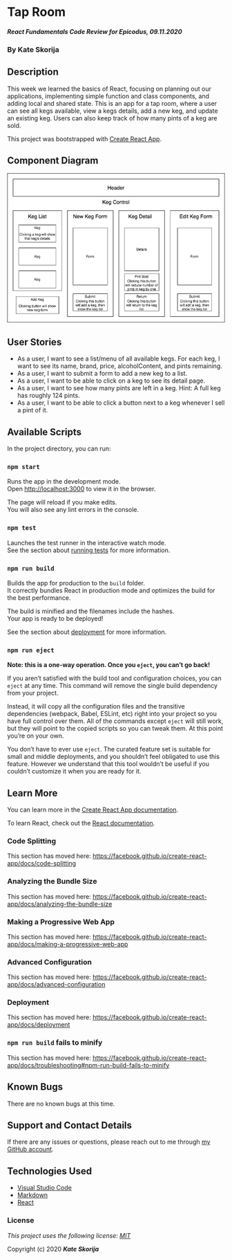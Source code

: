 # Tap Room 

#### _React Fundamentals Code Review for Epicodus, 09.11.2020_

### By Kate Skorija

## Description

This week we learned the basics of React, focusing on planning out our applications, implementing simple function and class components, and adding local and shared state. This is an app for a tap room, where a user can see all kegs available, view a kegs details, add a new keg, and update an existing keg. Users can also keep track of how many pints of a keg are sold. 

This project was bootstrapped with [Create React App](https://github.com/facebook/create-react-app).

## Component Diagram

![Component Diagram](./public/taproom.png)

## User Stories

*  As a user, I want to see a list/menu of all available kegs. For each keg, I want to see its name, brand, price, alcoholContent, and pints remaining.
*  As a user, I want to submit a form to add a new keg to a list.
*  As a user, I want to be able to click on a keg to see its detail page.
*  As a user, I want to see how many pints are left in a keg. Hint: A full keg has roughly 124 pints.
*  As a user, I want to be able to click a button next to a keg whenever I sell a pint of it. 

## Available Scripts

In the project directory, you can run:

### `npm start`

Runs the app in the development mode.<br />
Open [http://localhost:3000](http://localhost:3000) to view it in the browser.

The page will reload if you make edits.<br />
You will also see any lint errors in the console.

### `npm test`

Launches the test runner in the interactive watch mode.<br />
See the section about [running tests](https://facebook.github.io/create-react-app/docs/running-tests) for more information.

### `npm run build`

Builds the app for production to the `build` folder.<br />
It correctly bundles React in production mode and optimizes the build for the best performance.

The build is minified and the filenames include the hashes.<br />
Your app is ready to be deployed!

See the section about [deployment](https://facebook.github.io/create-react-app/docs/deployment) for more information.

### `npm run eject`

**Note: this is a one-way operation. Once you `eject`, you can’t go back!**

If you aren’t satisfied with the build tool and configuration choices, you can `eject` at any time. This command will remove the single build dependency from your project.

Instead, it will copy all the configuration files and the transitive dependencies (webpack, Babel, ESLint, etc) right into your project so you have full control over them. All of the commands except `eject` will still work, but they will point to the copied scripts so you can tweak them. At this point you’re on your own.

You don’t have to ever use `eject`. The curated feature set is suitable for small and middle deployments, and you shouldn’t feel obligated to use this feature. However we understand that this tool wouldn’t be useful if you couldn’t customize it when you are ready for it.

## Learn More

You can learn more in the [Create React App documentation](https://facebook.github.io/create-react-app/docs/getting-started).

To learn React, check out the [React documentation](https://reactjs.org/).

### Code Splitting

This section has moved here: https://facebook.github.io/create-react-app/docs/code-splitting

### Analyzing the Bundle Size

This section has moved here: https://facebook.github.io/create-react-app/docs/analyzing-the-bundle-size

### Making a Progressive Web App

This section has moved here: https://facebook.github.io/create-react-app/docs/making-a-progressive-web-app

### Advanced Configuration

This section has moved here: https://facebook.github.io/create-react-app/docs/advanced-configuration

### Deployment

This section has moved here: https://facebook.github.io/create-react-app/docs/deployment

### `npm run build` fails to minify

This section has moved here: https://facebook.github.io/create-react-app/docs/troubleshooting#npm-run-build-fails-to-minify

## Known Bugs

There are no known bugs at this time.

## Support and Contact Details

If there are any issues or questions, please reach out to me through [my GitHub account](https://github.com/kate-skorija).

## Technologies Used

*  [Visual Studio Code](https://code.visualstudio.com/)
*  [Markdown](https://daringfireball.net/projects/markdown/)
*  [React](https://reactjs.org/)

### License

*This project uses the following license: [MIT](https://opensource.org/licenses/MIT)*

Copyright (c) 2020 **_Kate Skorija_** 
